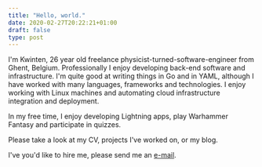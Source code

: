 ```yaml
---
title: "Hello, world."
date: 2020-02-27T20:22:21+01:00
draft: false
type: post
---
```

I'm Kwinten, 26 year old freelance physicist-turned-software-engineer from Ghent, Belgium. 
Professionally I enjoy developing back-end software and infrastructure.
I'm quite good at writing things in Go and in YAML, although I have worked
with many languages, frameworks and technologies. I enjoy working with Linux
machines and automating cloud infrastructure integration and deployment. 

In my free time, I enjoy developing Lightning apps, play Warhammer Fantasy
and participate in quizzes.

Please take a look at my CV, projects I've worked on, or my blog.

I've you'd like to hire me, please send me an [e-mail](mailto:kwinten.debacker@hotmail.com).
<!--more-->
